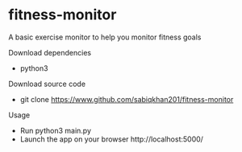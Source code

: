 # fitness-monitor
A basic exercise monitor to help you monitor fitness goals

Download dependencies
* python3

Download source code
* git clone https://www.github.com/sabiqkhan201/fitness-monitor

Usage
* Run python3 main.py
* Launch the app on your browser http://localhost:5000/
